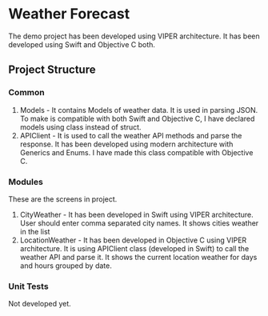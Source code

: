 # Weather Forecast

The demo project has been developed using VIPER architecture. It has been developed using Swift and Objective C both.

## Project Structure

### Common

1. Models - It contains Models of weather data. It is used in parsing JSON. To make is compatible with both Swift and Objective C, I have declared models using class instead of struct.
2. APIClient - It is used to call the weather API methods and parse the response. It has been developed using modern architecture with Generics and Enums. I have made this class compatible with Objective C.

### Modules
These are the screens in project.
1. CityWeather - It has been developed in Swift using VIPER architecture. User should enter comma separated city names. It shows cities weather in the list
2. LocationWeather - It has been developed in Objective C using VIPER architecture. It is using APIClient class (developed in Swift) to call the weather API and parse it. It shows the current location weather for days and hours grouped by date.

### Unit Tests
Not developed yet.





